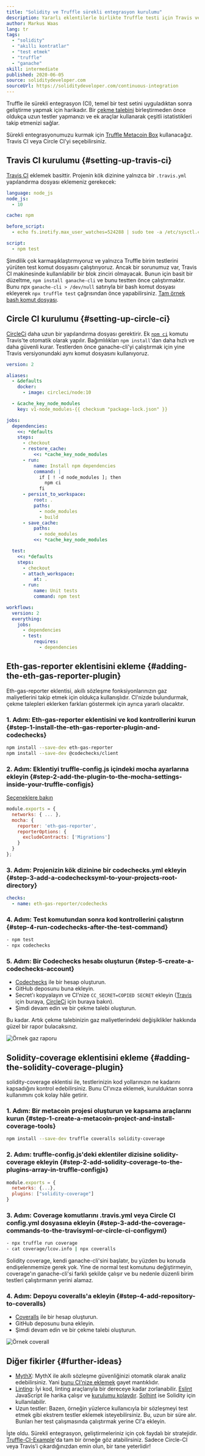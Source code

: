 ```yaml
---
title: "Solidity ve Truffle sürekli entegrasyon kurulumu"
description: Yararlı eklentilerle birlikte Truffle testi için Travis veya Circle CI nasıl kurulur
author: Markus Waas
lang: tr
tags:
  - "solidity"
  - "akıllı kontratlar"
  - "test etmek"
  - "truffle"
  - "ganache"
skill: intermediate
published: 2020-06-05
source: soliditydeveloper.com
sourceUrl: https://soliditydeveloper.com/continuous-integration
---
```


Truffle ile sürekli entegrasyon (CI), temel bir test setini uyguladıktan sonra geliştirme yapmak için harikadır. Bir [çekme talebini](https://help.github.com/en/github/collaborating-with-issues-and-pull-requests/creating-a-pull-request) birleştirmeden önce oldukça uzun testler yapmanızı ve ek araçlar kullanarak çeşitli istatistikleri takip etmenizi sağlar.

Sürekli entegrasyonumuzu kurmak için [Truffle Metacoin Box](https://www.trufflesuite.com/boxes/metacoin) kullanacağız. Travis CI veya Circle CI'yi seçebilirsiniz.

## Travis CI kurulumu \{#setting-up-travis-ci}

[Travis CI](https://travis-ci.org/) eklemek basittir. Projenin kök dizinine yalnızca bir `.travis.yml` yapılandırma dosyası eklemeniz gerekecek:

```yml
language: node_js
node_js:
  - 10

cache: npm

before_script:
  - echo fs.inotify.max_user_watches=524288 | sudo tee -a /etc/sysctl.conf && sudo sysctl -p

script:
  - npm test
```

Şimdilik çok karmaşıklaştırmıyoruz ve yalnızca Truffle birim testlerini yürüten test komut dosyasını çalıştırıyoruz. Ancak bir sorunumuz var, Travis CI makinesinde kullanılabilir bir blok zinciri olmayacak. Bunun için basit bir düzeltme, `npm install ganache-cli` ve bunu testten önce çalıştırmaktır. Bunu npx `ganache-cli > /dev/null` satırıyla bir bash komut dosyası ekleyerek `npx truffle test` çağrısından önce yapabilirsiniz. [Tam örnek bash komut dosyası](https://github.com/gorgos/Truffle-CI-Example/blob/master/scripts/run_tests.sh).

## Circle CI kurulumu \{#setting-up-circle-ci}

[CircleCi](https://circleci.com/) daha uzun bir yapılandırma dosyası gerektirir. Ek [`npm ci`](https://docs.npmjs.com/cli/ci.html) komutu Travis'te otomatik olarak yapılır. Bağımlılıkları `npm install`'dan daha hızlı ve daha güvenli kurar. Testlerden önce ganache-cli'yi çalıştırmak için yine Travis versiyonundaki aynı komut dosyasını kullanıyoruz.

```yml
version: 2

aliases:
  - &defaults
    docker:
      - image: circleci/node:10

  - &cache_key_node_modules
    key: v1-node_modules-{{ checksum "package-lock.json" }}

jobs:
  dependencies:
    <<: *defaults
    steps:
      - checkout
      - restore_cache:
          <<: *cache_key_node_modules
      - run:
          name: Install npm dependencies
          command: |
            if [ ! -d node_modules ]; then
              npm ci
            fi
      - persist_to_workspace:
          root: .
          paths:
            - node_modules
            - build
      - save_cache:
          paths:
            - node_modules
          <<: *cache_key_node_modules

  test:
    <<: *defaults
    steps:
      - checkout
      - attach_workspace:
          at: .
      - run:
          name: Unit tests
          command: npm test

workflows:
  version: 2
  everything:
    jobs:
      - dependencies
      - test:
          requires:
            - dependencies
```

## Eth-gas-reporter eklentisini ekleme \{#adding-the-eth-gas-reporter-plugin}

Eth-gas-reporter eklentisi, akıllı sözleşme fonksiyonlarınızın gaz maliyetlerini takip etmek için oldukça kullanışlıdır. CI'nizde bulundurmak, çekme talepleri eklerken farkları göstermek için ayrıca yararlı olacaktır.

### 1. Adım: Eth-gas-reporter eklentisini ve kod kontrollerini kurun \{#step-1-install-the-eth-gas-reporter-plugin-and-codechecks}

```bash
npm install --save-dev eth-gas-reporter
npm install --save-dev @codechecks/client
```

### 2. Adım: Eklentiyi truffle-config.js içindeki mocha ayarlarına ekleyin \{#step-2-add-the-plugin-to-the-mocha-settings-inside-your-truffle-configjs}

[Seçeneklere bakın](https://github.com/cgewecke/eth-gas-reporter#options)

```js
module.exports = {
  networks: { ... },
  mocha: {
    reporter: 'eth-gas-reporter',
    reporterOptions: {
      excludeContracts: ['Migrations']
    }
  }
};
```

### 3. Adım: Projenizin kök dizinine bir codechecks.yml ekleyin \{#step-3-add-a-codechecksyml-to-your-projects-root-directory}

```yml
checks:
  - name: eth-gas-reporter/codechecks
```

### 4. Adım: Test komutundan sonra kod kontrollerini çalıştırın \{#step-4-run-codechecks-after-the-test-command}

```bash
- npm test
- npx codechecks
```

### 5. Adım: Bir Codechecks hesabı oluşturun \{#step-5-create-a-codechecks-account}

- [Codechecks](http://codechecks.io/) ile bir hesap oluşturun.
- GitHub deposunu buna ekleyin.
- Secret'ı kopyalayın ve CI'nize `CC_SECRET=COPIED SECRET` ekleyin ([Travis](https://docs.travis-ci.com/user/environment-variables/) için buraya, [CircleCi](https://circleci.com/docs/2.0/env-vars/#setting-an-environment-variable-in-a-project) için buraya bakın).
- Şimdi devam edin ve bir çekme talebi oluşturun.

Bu kadar. Artık çekme talebinizin gaz maliyetlerindeki değişiklikler hakkında güzel bir rapor bulacaksınız.

![Örnek gaz raporu](./gas-reports.png)

## Solidity-coverage eklentisini ekleme \{#adding-the-solidity-coverage-plugin}

solidity-coverage eklentisi ile, testlerinizin kod yollarınızın ne kadarını kapsadığını kontrol edebilirsiniz. Bunu CI'ınıza eklemek, kurulduktan sonra kullanımını çok kolay hâle getirir.

### 1. Adım: Bir metacoin projesi oluşturun ve kapsama araçlarını kurun \{#step-1-create-a-metacoin-project-and-install-coverage-tools}

```bash
npm install --save-dev truffle coveralls solidity-coverage
```

### 2. Adım: truffle-config.js'deki eklentiler dizisine solidity-coverage ekleyin \{#step-2-add-solidity-coverage-to-the-plugins-array-in-truffle-configjs}

```js
module.exports = {
  networks: {...},
  plugins: ["solidity-coverage"]
}
```

### 3. Adım: Coverage komutlarını .travis.yml veya Circle CI config.yml dosyasına ekleyin \{#step-3-add-the-coverage-commands-to-the-travisyml-or-circle-ci-configyml}

```bash
- npx truffle run coverage
- cat coverage/lcov.info | npx coveralls
```

Solidity coverage, kendi ganache-cli'sini başlatır, bu yüzden bu konuda endişelenmemize gerek yok. Yine de normal test komutunu değiştirmeyin, coverage'ın ganache-cli'si farklı şekilde çalışır ve bu nedenle düzenli birim testleri çalıştırmanın yerini alamaz.

### 4. Adım: Depoyu coveralls'a ekleyin \{#step-4-add-repository-to-coveralls}

- [Coveralls](https://coveralls.io/) ile bir hesap oluşturun.
- GitHub deposunu buna ekleyin.
- Şimdi devam edin ve bir çekme talebi oluşturun.

![Örnek coverall](./coverall.png)

## Diğer fikirler \{#further-ideas}

- [MythX](https://mythx.io/): MythX ile akıllı sözleşme güvenliğinizi otomatik olarak analiz edebilirsiniz. Yani [bunu CI'nize eklemek](https://blog.mythx.io/howto/mythx-and-continuous-integration-part-1-circleci/) gayet mantıklıdır.
- [Linting](https://wikipedia.org/wiki/Lint_%28software%29): İyi kod, linting araçlarıyla bir dereceye kadar zorlanabilir. [Eslint](https://eslint.org/) JavaScript ile harika çalışır ve [ kurulumu kolaydır](https://eslint.org/docs/user-guide/getting-started). [Solhint](https://protofire.github.io/solhint/) ise Solidity için kullanılabilir.
- Uzun testler: Bazen, örneğin yüzlerce kullanıcıyla bir sözleşmeyi test etmek gibi ekstrem testler eklemek isteyebilirsiniz. Bu, uzun bir süre alır. Bunları her test çalışmasında çalıştırmak yerine CI'a ekleyin.

İşte oldu. Sürekli entegrasyon, geliştirmeleriniz için çok faydalı bir stratejidir. [Truffle-CI-Example](https://github.com/gorgos/Truffle-CI-Example)'da tam bir örneğe göz atabilirsiniz. Sadece Circle-CI veya Travis'i çıkardığınızdan emin olun, bir tane yeterlidir!

